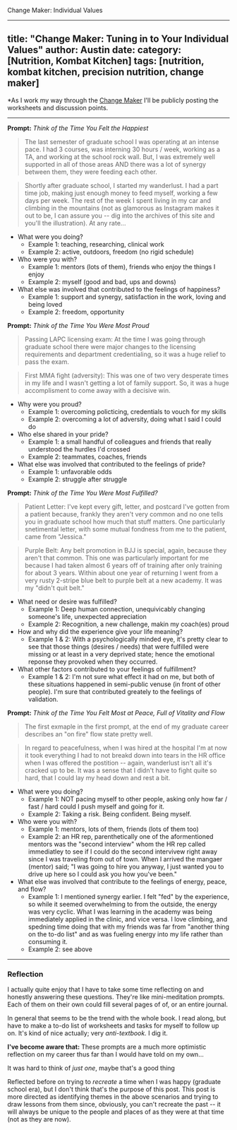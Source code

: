 Change Maker: Individual Values

---
title: "Change Maker: Tuning in to Your Individual Values"
author: Austin
date:
category: [Nutrition, Kombat Kitchen]
tags: [nutrition, kombat kitchen, precision nutrition, change maker]
---

*As I work my way through the [Change Maker](https://amzn.to/347aR2i) I'll be publicly posting the worksheets and discussion points.

---

**Prompt:** *Think of the Time You Felt the Happiest*

> The last semester of graduate school I was operating at an intense pace.  I had 3 courses, was interning 30 hours / week, working as a TA, and working at the school rock wall.  But, I was extremely well supported in all of those areas AND there was a lot of synergy between them, they were feeding each other.

> Shortly after graduate school, I started my wanderlust.  I had a part time job, making just enough money to feed myself, working a few days per week.  The rest of the week I spent living in my car and climbing in the mountains (not as glamorous as Instagram makes it out to be, I can assure you -- dig into the archives of this site and you'll the illustration).  At any rate...

* What were you doing?
    * Example 1:  teaching, researching, clinical work
    * Example 2:  active, outdoors, freedom (no rigid schedule)
* Who were you with?
    * Example 1:  mentors (lots of them), friends who enjoy the things I enjoy
    * Example 2:  myself (good and bad, ups and downs)
* What else was involved that contributed to the feelings of happiness?
    * Example 1:  support and synergy, satisfaction in the work, loving and being loved
    * Example 2:  freedom, opportunity

**Prompt:** *Think of the Time You Were Most Proud*

> Passing LAPC licensing exam:  At the time I was going through graduate school there were major changes to the licensing requirements and department credentialing, so it was a huge relief to pass the exam.

> First MMA fight (adversity): This was one of two very desperate times in my life and I wasn't getting a lot of family support.  So, it was a huge accomplisment to come away with a decisive win.

* Why were you proud?
    * Example 1:  overcoming policticing, credentials to vouch for my skills
    * Example 2:  overcoming a lot of adversity, doing what I said I could do
* Who else shared in your pride?
    * Example 1:  a small handful of colleagues and friends that really understood the hurdles I'd crossed
    * Example 2:  teammates, coaches, friends
* What else was involved that contributed to the feelings of pride?
    * Example 1:  unfavorable odds
    * Example 2:  struggle after struggle

**Prompt:** *Think of the Time You Were Most Fulfilled?*

> Patient Letter:  I've kept every gift, letter, and postcard I've gotten from a patient because, frankly they aren't very common and no one tells you in graduate school how much that stuff matters.  One particularly snetimental letter, with some mutual fondness from me to the patient, came from "Jessica."

> Purple Belt:  Any belt promotion in BJJ is special, again, because they aren't that common.  This one was particularly important for me because I had taken almost 6 years off of training after only training for about 3 years.  Within about one year of returning I went from a very rusty 2-stripe blue belt to purple belt at a new academy.  It was my "didn't quit belt."

* What need or desire was fulfilled?
    * Example 1:  Deep human connection, unequivicably changing someone's life, unexpected appreciation
    * Example 2:  Recognition, a new challenge, makin my coach(es) proud
* How and why did the experience give your life meaning?
    * Example 1 & 2:  With a psychologically minded eye, it's pretty clear to see that those things (desires / needs) that were fulfilled were missing or at least in a very deprived state; hence the emotional reponse they provoked when they occurred.
* What other factors contributed to your feelings of fulfillment?
    * Example 1 & 2:  I'm not sure what effect it had on me, but both of these situations happened in semi-public venuse (in front of other people).  I'm sure that contributed greately to the feelings of validation.

**Prompt:** *Think of the Time You Felt Most at Peace, Full of Vitality and Flow*

> The first exmaple in the first prompt, at the end of my graduate career describes an "on fire" flow state pretty well.

> In regard to peacefulness, when I was hired at the hospital I'm at now it took everything I had to not breakd down into tears in the HR office when I was offered the postition -- again, wanderlust isn't all it's cracked up to be.  It was a sense that I didn't have to fight quite so hard, that I could lay  my head down and rest a bit.

* What were you doing?
    * Example 1:  NOT pacing myself to other people, asking only how far / fast / hard could I push myself and going for it.
    * Example 2:  Taking a risk.  Being confident.  Being myself.
* Who were you with?
    * Example 1:  mentors, lots of them, friends (lots of them too)
    * Example 2:  an HR rep, parenthetically one of the aformentioned mentors was the "second interview" whom the HR rep called immediatley to see if I could do the second intervivew right away since I was traveling from out of town.  When I arrived the mangaer (mentor) said; "I was going to hire you anyway, I just wanted you to drive up here so I could ask you how you've been."
* What else was involved that contribute to the feelings of energy, peace, and flow?
    * Example 1:  I mentioned synergy earlier.  I felt "fed" by the experience, so while it seemed overwhelming to from the outside, the energy was very cyclic.  What I was learning in the academy was being immediately applied in the clinic, and vice versa.  I love climbing, and spedning time doing that with my friends was far from "another thing on the to-do list" and as was fueling energy into my life rather than consuming it.
    * Example 2:  see above

---

### Reflection

I actually quite enjoy that I have to take some time reflecting on and honestly answering these questions.  They're like mini-meditation prompts.  Each of them on their own could fill several pages of of, or an entire journal.

In general that seems to be the trend with the whole book.  I read along, but have to make a to-do list of worksheets and tasks for myself to follow up on.  It's kind of nice actually; very *anti-textbook.*  I dig it.

**I've become aware that:** These prompts are a much more optimistic reflection on my career thus far than I would have told on my own...

It was hard to think of *just one*, maybe that's a good thing

Reflected before on trying to *recreate* a time when I was happy (graduate school era), but I don't think that's the purpose of this post.  This post is more directed as identifying themes in the above scenarios and trying to draw lessons from them since, obviously, you can't recreate the past -- it will always be unique to the people and places of as they were at that time (not as they are now).
